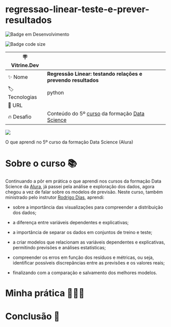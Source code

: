# regressao-linear-teste-e-prever-resultados

![Badge em Desenvolvimento](http://img.shields.io/static/v1?label=STATUS&message=EM%20DESENVOLVIMENTO&color=GREEN&style=for-the-badge)

![Badge code size](https://img.shields.io/github/languages/code-size/fab-souza/regressao-linear-teste-e-prever-resultados)

| :placard: Vitrine.Dev |    |
| -------------  | --- |
| :sparkles: Nome        | **Regressão Linear: testando relações e prevendo resultados**
| :label: Tecnologias | python
| :rocket: URL         | 
| :fire: Desafio     | Conteúdo do 5º [curso](https://www.alura.com.br/curso-online-data-science-modelo-regressao-linear) da formação [Data Science](https://www.alura.com.br/formacao-data-science)

![](https://github.com/fab-souza/regressao-linear-teste-e-prever-resultados/assets/67301805/ff56c32e-f5c1-4882-a49f-188f758c489c)

O que aprendi no 5º curso da formação Data Science (Alura)

# Sobre o curso 📚

Continuando a pôr em prática o que aprendi nos cursos da formação Data Science da [Alura](https://www.alura.com.br/), já passei pela análise e exploração dos dados, agora chegou a vez de falar sobre os modelos de previsão. Neste curso, também ministrado pelo instrutor [Rodrigo Dias](https://www.linkedin.com/in/rodrigo-fernando-dias-118181120/), aprendi:

- sobre a importância das visualizações para compreender a distribuição dos dados;

- a diferença entre variáveis dependentes e explicativas;

- a importância de separar os dados em conjuntos de treino e teste;

- a criar modelos que relacionam as variáveis dependentes e explicativas, permitindo previsões e análises estatísticas;

- compreender os erros em função dos resíduos e métricas, ou seja, identificar possíveis discrepâncias entre as previsões e os valores reais;

- finalizando com a comparação e salvamento dos melhores modelos. 









# Minha prática 👩🏻‍💻

# Conclusão 🏁
